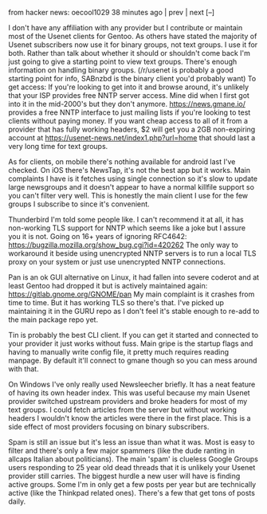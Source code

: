 


from hacker news:
oecool1029 38 minutes ago | prev | next [–]

I don't have any affiliation with any provider but I contribute or maintain most of the Usenet clients for Gentoo. As others have stated the majority of Usenet subscribers now use it for binary groups, not text groups. I use it for both. Rather than talk about whether it should or shouldn't come back I'm just going to give a starting point to view text groups. There's enough information on handling binary groups. (/r/usenet is probably a good starting point for info, SABnzbd is the binary client you'd probably want)
To get access: If you're looking to get into it and browse around, it's unlikely that your ISP provides free NNTP server access. Mine did when I first got into it in the mid-2000's but they don't anymore. https://news.gmane.io/ provides a free NNTP interface to just mailing lists if you're looking to test clients without paying money. If you want cheap access to all of it from a provider that has fully working headers, $2 will get you a 2GB non-expiring account at https://usenet-news.net/index1.php?url=home that should last a very long time for text groups.

As for clients, on mobile there's nothing available for android last I've checked. On iOS there's NewsTap, it's not the best app but it works. Main complaints I have is it fetches using single connection so it's slow to update large newsgroups and it doesn't appear to have a normal killfile support so you can't filter very well. This is honestly the main client I use for the few groups I subscribe to since it's convenient.

Thunderbird I'm told some people like. I can't recommend it at all, it has non-working TLS support for NNTP which seems like a joke but I assure you it is not. Going on 16+ years of ignoring RFC4642: https://bugzilla.mozilla.org/show_bug.cgi?id=420262 The only way to workaround it beside using unencrypted NNTP servers is to run a local TLS proxy on your system or just use unencrypted NNTP connections.

Pan is an ok GUI alternative on Linux, it had fallen into severe coderot and at least Gentoo had dropped it but is actively maintained again: https://gitlab.gnome.org/GNOME/pan My main complaint is it crashes from time to time. But it has working TLS so there's that. I've picked up maintaining it in the GURU repo as I don't feel it's stable enough to re-add to the main package repo yet.

Tin is probably the best CLI client. If you can get it started and connected to your provider it just works without fuss. Main gripe is the startup flags and having to manually write config file, it pretty much requires reading manpage. By default it'll connect to gmane though so you can mess around with that.

On Windows I've only really used Newsleecher briefly. It has a neat feature of having its own header index. This was useful because my main Usenet provider switched upstream providers and broke headers for most of my text groups. I could fetch articles from the server but without working headers I wouldn't know the articles were there in the first place. This is a side effect of most providers focusing on binary subscribers.

Spam is still an issue but it's less an issue than what it was. Most is easy to filter and there's only a few major spammers (like the dude ranting in allcaps Italian about politicians). The main 'spam' is clueless Google Groups users responding to 25 year old dead threads that it is unlikely your Usenet provider still carries. The biggest hurdle a new user will have is finding active groups. Some I'm in only get a few posts per year but are technically active (like the Thinkpad related ones). There's a few that get tons of posts daily.
